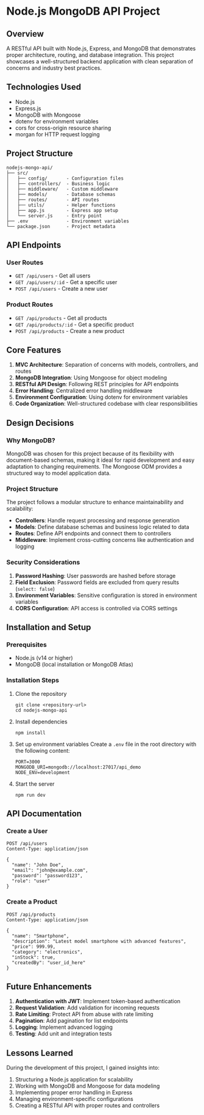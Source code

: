 # Node.js MongoDB API Project

## Overview
A RESTful API built with Node.js, Express, and MongoDB that demonstrates proper architecture, routing, and database integration. This project showcases a well-structured backend application with clean separation of concerns and industry best practices.

## Technologies Used
- Node.js
- Express.js
- MongoDB with Mongoose
- dotenv for environment variables
- cors for cross-origin resource sharing
- morgan for HTTP request logging

## Project Structure
```
nodejs-mongo-api/
├── src/
│   ├── config/       - Configuration files
│   ├── controllers/  - Business logic
│   ├── middleware/   - Custom middleware
│   ├── models/       - Database schemas
│   ├── routes/       - API routes
│   ├── utils/        - Helper functions
│   ├── app.js        - Express app setup
│   └── server.js     - Entry point
├── .env              - Environment variables
└── package.json      - Project metadata
```

## API Endpoints

### User Routes
- `GET /api/users` - Get all users
- `GET /api/users/:id` - Get a specific user
- `POST /api/users` - Create a new user

### Product Routes
- `GET /api/products` - Get all products
- `GET /api/products/:id` - Get a specific product
- `POST /api/products` - Create a new product

## Core Features
1. **MVC Architecture**: Separation of concerns with models, controllers, and routes
2. **MongoDB Integration**: Using Mongoose for object modeling
3. **RESTful API Design**: Following REST principles for API endpoints
4. **Error Handling**: Centralized error handling middleware
5. **Environment Configuration**: Using dotenv for environment variables
6. **Code Organization**: Well-structured codebase with clear responsibilities

## Design Decisions

### Why MongoDB?
MongoDB was chosen for this project because of its flexibility with document-based schemas, making it ideal for rapid development and easy adaptation to changing requirements. The Mongoose ODM provides a structured way to model application data.

### Project Structure
The project follows a modular structure to enhance maintainability and scalability:
- **Controllers**: Handle request processing and response generation
- **Models**: Define database schemas and business logic related to data
- **Routes**: Define API endpoints and connect them to controllers
- **Middleware**: Implement cross-cutting concerns like authentication and logging

### Security Considerations
1. **Password Hashing**: User passwords are hashed before storage
2. **Field Exclusion**: Password fields are excluded from query results (`select: false`)
3. **Environment Variables**: Sensitive configuration is stored in environment variables
4. **CORS Configuration**: API access is controlled via CORS settings

## Installation and Setup

### Prerequisites
- Node.js (v14 or higher)
- MongoDB (local installation or MongoDB Atlas)

### Installation Steps
1. Clone the repository
   ```
   git clone <repository-url>
   cd nodejs-mongo-api
   ```

2. Install dependencies
   ```
   npm install
   ```

3. Set up environment variables
   Create a `.env` file in the root directory with the following content:
   ```
   PORT=3000
   MONGODB_URI=mongodb://localhost:27017/api_demo
   NODE_ENV=development
   ```

4. Start the server
   ```
   npm run dev
   ```

## API Documentation

### Create a User
```
POST /api/users
Content-Type: application/json

{
  "name": "John Doe",
  "email": "john@example.com",
  "password": "password123",
  "role": "user"
}
```

### Create a Product
```
POST /api/products
Content-Type: application/json

{
  "name": "Smartphone",
  "description": "Latest model smartphone with advanced features",
  "price": 999.99,
  "category": "electronics",
  "inStock": true,
  "createdBy": "user_id_here"
}
```

## Future Enhancements
1. **Authentication with JWT**: Implement token-based authentication
2. **Request Validation**: Add validation for incoming requests
3. **Rate Limiting**: Protect API from abuse with rate limiting
4. **Pagination**: Add pagination for list endpoints
5. **Logging**: Implement advanced logging
6. **Testing**: Add unit and integration tests

## Lessons Learned
During the development of this project, I gained insights into:
1. Structuring a Node.js application for scalability
2. Working with MongoDB and Mongoose for data modeling
3. Implementing proper error handling in Express
4. Managing environment-specific configurations
5. Creating a RESTful API with proper routes and controllers
